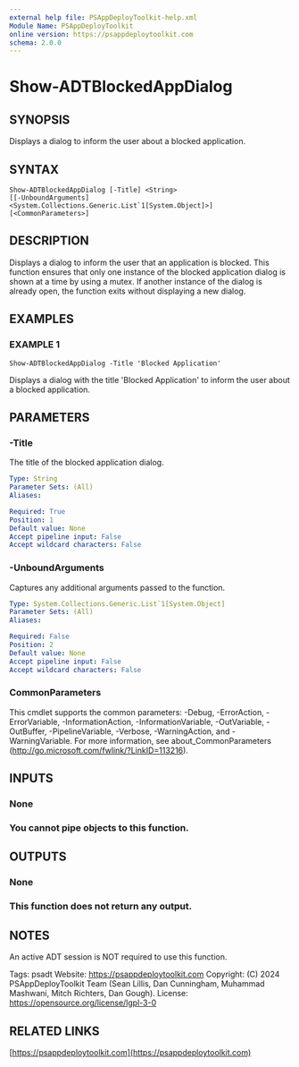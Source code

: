 ```yaml
---
external help file: PSAppDeployToolkit-help.xml
Module Name: PSAppDeployToolkit
online version: https://psappdeploytoolkit.com
schema: 2.0.0
---
```


# Show-ADTBlockedAppDialog

## SYNOPSIS
Displays a dialog to inform the user about a blocked application.

## SYNTAX

```
Show-ADTBlockedAppDialog [-Title] <String>
[[-UnboundArguments] <System.Collections.Generic.List`1[System.Object]>] [<CommonParameters>]
```

## DESCRIPTION
Displays a dialog to inform the user that an application is blocked.
This function ensures that only one instance of the blocked application dialog is shown at a time by using a mutex.
If another instance of the dialog is already open, the function exits without displaying a new dialog.

## EXAMPLES

### EXAMPLE 1
```
Show-ADTBlockedAppDialog -Title 'Blocked Application'
```

Displays a dialog with the title 'Blocked Application' to inform the user about a blocked application.

## PARAMETERS

### -Title
The title of the blocked application dialog.

```yaml
Type: String
Parameter Sets: (All)
Aliases:

Required: True
Position: 1
Default value: None
Accept pipeline input: False
Accept wildcard characters: False
```

### -UnboundArguments
Captures any additional arguments passed to the function.

```yaml
Type: System.Collections.Generic.List`1[System.Object]
Parameter Sets: (All)
Aliases:

Required: False
Position: 2
Default value: None
Accept pipeline input: False
Accept wildcard characters: False
```

### CommonParameters
This cmdlet supports the common parameters: -Debug, -ErrorAction, -ErrorVariable, -InformationAction, -InformationVariable, -OutVariable, -OutBuffer, -PipelineVariable, -Verbose, -WarningAction, and -WarningVariable.
For more information, see about_CommonParameters (http://go.microsoft.com/fwlink/?LinkID=113216).

## INPUTS

### None
### You cannot pipe objects to this function.
## OUTPUTS

### None
### This function does not return any output.
## NOTES
An active ADT session is NOT required to use this function.

Tags: psadt
Website: https://psappdeploytoolkit.com
Copyright: (C) 2024 PSAppDeployToolkit Team (Sean Lillis, Dan Cunningham, Muhammad Mashwani, Mitch Richters, Dan Gough).
License: https://opensource.org/license/lgpl-3-0

## RELATED LINKS

[https://psappdeploytoolkit.com](https://psappdeploytoolkit.com)
